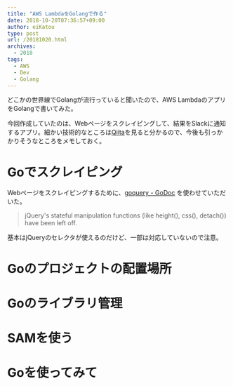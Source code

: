 ```yaml
---
title: "AWS LambdaをGolangで作る"
date: 2018-10-20T07:36:57+09:00
author: eiKatou
type: post
url: /20181020.html
archives:
  - 2018
tags:
  - AWS 
  - Dev
  - Golang
---
```


どこかの世界線でGolangが流行っていると聞いたので、AWS LambdaのアプリをGolangで書いてみた。

<!--more-->

今回作成していたのは、Webページをスクレイピングして、結果をSlackに通知するアプリ。細かい技術的なところは[Qiita](https://qiita.com/)を見ると分かるので、今後も引っかかりそうなところをメモしておく。

# Goでスクレイピング
Webページをスクレイピングするために、[goquery - GoDoc](https://godoc.org/github.com/PuerkitoBio/goquery) を使わせていただいた。

> jQuery's stateful manipulation functions (like height(), css(), detach()) have been left off.

基本はjQueryのセレクタが使えるのだけど、一部は対応していないので注意。

# Goのプロジェクトの配置場所

# Goのライブラリ管理

# SAMを使う

# Goを使ってみて


